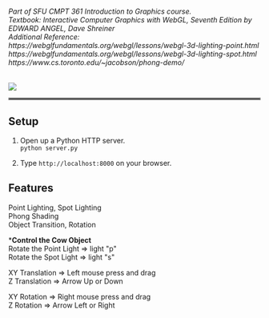 <h6> Part of SFU CMPT 361 Introduction to Graphics course.<br/>
Textbook: Interactive Computer Graphics with WebGL, Seventh Edition by EDWARD ANGEL, Dave Shreiner<br>
Additional Reference:<br>
https://webglfundamentals.org/webgl/lessons/webgl-3d-lighting-point.html<br>
https://webglfundamentals.org/webgl/lessons/webgl-3d-lighting-spot.html  
https://www.cs.toronto.edu/~jacobson/phong-demo/  
</h6>

![](./rotating_cow.gif)
<hr style="border:2px solid gray">  

## Setup
1. Open up a Python HTTP server.  
`
python server.py
`
  
1. Type `http://localhost:8000` on your browser.  


## Features
Point Lighting, Spot Lighting  
Phong Shading  
Object Transition, Rotation  

***Control the Cow Object**  
Rotate the Point Light => light "p"  
Rotate the Spot Light => light "s"  

XY Translation => Left mouse press and drag  
Z Translation => Arrow Up or Down  

XY Rotation => Right mouse press and drag  
Z Rotation => Arrow Left or Right  
